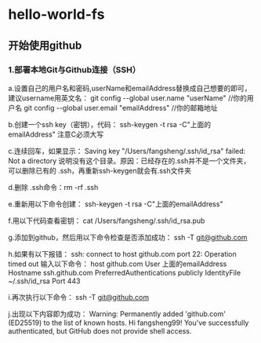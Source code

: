 # hello-world-fs
## 开始使用github
### 1.部署本地Git与Github连接（SSH）

a.设置自己的用户名和密码,userName和emailAddress替换成自己想要的即可，建议username用英文名：
git config --global user.name "userName"  //你的用户名
git config --global user.email "emailAddress" //你的邮箱地址

b.创建一个ssh key（密钥），代码：
ssh-keygen -t rsa -C"上面的emailAddress"
注意C必须大写

c.连续回车，如果显示：
Saving key "/Users/fangsheng/.ssh/id_rsa" failed: Not a directory
说明没有这个目录。原因：已经存在的.ssh并不是一个文件夹，可以删除已有的 .ssh，再重新ssh-keygen就会有.ssh文件夹

d.删除 .ssh命令：rm -rf .ssh

e.重新用以下命令创建：
ssh-keygen -t rsa -C"上面的emailAddress"

f.用以下代码查看密钥：
cat /Users/fangsheng/.ssh/id_rsa.pub

g.添加到github，然后用以下命令检查是否添加成功：
ssh -T git@github.com

h.如果有以下报错：
ssh: connect to host github.com port 22: Operation timed out
输入以下命令：
host github.com
User 上面的emailAddress
Hostname ssh.github.com
PreferredAuthentications publicly
IdentityFile ~/.ssh/id_rsa
Port 443

i.再次执行以下命令：
ssh -T git@github.com

j.出现以下内容即为成功：
Warning: Permanently added 'github.com' (ED25519) to the list of known hosts.
Hi fangsheng99! You've successfully authenticated, but GitHub does not provide shell access.
